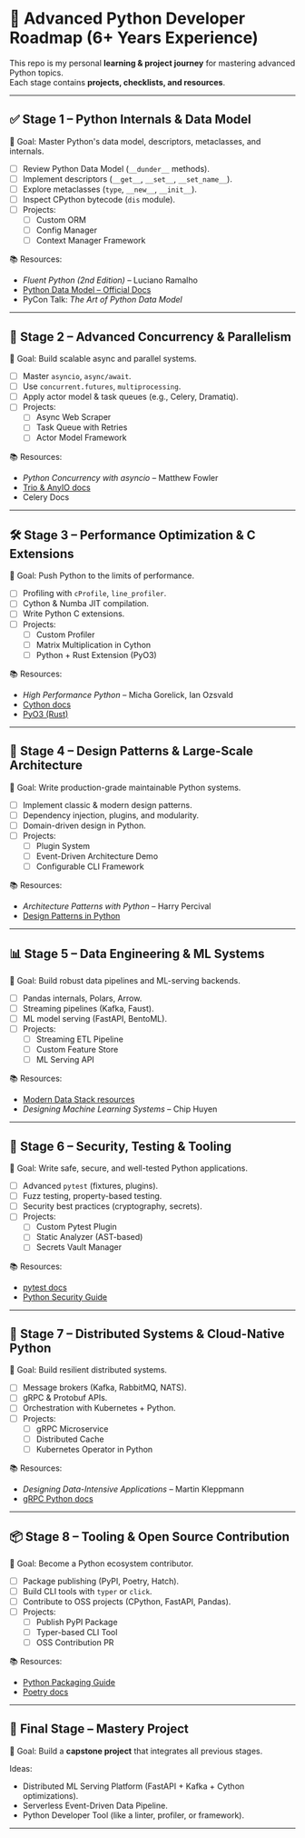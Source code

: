 # 🐍 Advanced Python Developer Roadmap (6+ Years Experience)

This repo is my personal **learning & project journey** for mastering advanced Python topics.  
Each stage contains **projects, checklists, and resources**.

---

## ✅ Stage 1 – Python Internals & Data Model
🎯 Goal: Master Python's data model, descriptors, metaclasses, and internals.

- [ ] Review Python Data Model (`__dunder__` methods).
- [ ] Implement descriptors (`__get__`, `__set__`, `__set_name__`).
- [ ] Explore metaclasses (`type`, `__new__`, `__init__`).
- [ ] Inspect CPython bytecode (`dis` module).
- [ ] Projects:
  - [ ] Custom ORM  
  - [ ] Config Manager  
  - [ ] Context Manager Framework  

📚 Resources:  
- *Fluent Python (2nd Edition)* – Luciano Ramalho  
- [Python Data Model – Official Docs](https://docs.python.org/3/reference/datamodel.html)  
- PyCon Talk: *The Art of Python Data Model*  

---

## 🔄 Stage 2 – Advanced Concurrency & Parallelism
🎯 Goal: Build scalable async and parallel systems.

- [ ] Master `asyncio`, `async/await`.
- [ ] Use `concurrent.futures`, `multiprocessing`.
- [ ] Apply actor model & task queues (e.g., Celery, Dramatiq).
- [ ] Projects:
  - [ ] Async Web Scraper  
  - [ ] Task Queue with Retries  
  - [ ] Actor Model Framework  

📚 Resources:  
- *Python Concurrency with asyncio* – Matthew Fowler  
- [Trio & AnyIO docs](https://trio.readthedocs.io/)  
- Celery Docs  

---

## 🛠 Stage 3 – Performance Optimization & C Extensions
🎯 Goal: Push Python to the limits of performance.

- [ ] Profiling with `cProfile`, `line_profiler`.
- [ ] Cython & Numba JIT compilation.
- [ ] Write Python C extensions.
- [ ] Projects:
  - [ ] Custom Profiler  
  - [ ] Matrix Multiplication in Cython  
  - [ ] Python + Rust Extension (PyO3)  

📚 Resources:  
- *High Performance Python* – Micha Gorelick, Ian Ozsvald  
- [Cython docs](https://cython.org)  
- [PyO3 (Rust)](https://pyo3.rs)  

---

## 🧩 Stage 4 – Design Patterns & Large-Scale Architecture
🎯 Goal: Write production-grade maintainable Python systems.

- [ ] Implement classic & modern design patterns.
- [ ] Dependency injection, plugins, and modularity.
- [ ] Domain-driven design in Python.
- [ ] Projects:
  - [ ] Plugin System  
  - [ ] Event-Driven Architecture Demo  
  - [ ] Configurable CLI Framework  

📚 Resources:  
- *Architecture Patterns with Python* – Harry Percival  
- [Design Patterns in Python](https://refactoring.guru/design-patterns/python)  

---

## 📊 Stage 5 – Data Engineering & ML Systems
🎯 Goal: Build robust data pipelines and ML-serving backends.

- [ ] Pandas internals, Polars, Arrow.
- [ ] Streaming pipelines (Kafka, Faust).
- [ ] ML model serving (FastAPI, BentoML).
- [ ] Projects:
  - [ ] Streaming ETL Pipeline  
  - [ ] Custom Feature Store  
  - [ ] ML Serving API  

📚 Resources:  
- [Modern Data Stack resources](https://dataengineeringweekly.com)  
- *Designing Machine Learning Systems* – Chip Huyen  

---

## 🔐 Stage 6 – Security, Testing & Tooling
🎯 Goal: Write safe, secure, and well-tested Python applications.

- [ ] Advanced `pytest` (fixtures, plugins).
- [ ] Fuzz testing, property-based testing.
- [ ] Security best practices (cryptography, secrets).
- [ ] Projects:
  - [ ] Custom Pytest Plugin  
  - [ ] Static Analyzer (AST-based)  
  - [ ] Secrets Vault Manager  

📚 Resources:  
- [pytest docs](https://docs.pytest.org/)  
- [Python Security Guide](https://cheatsheetseries.owasp.org/)  

---

## 🚀 Stage 7 – Distributed Systems & Cloud-Native Python
🎯 Goal: Build resilient distributed systems.

- [ ] Message brokers (Kafka, RabbitMQ, NATS).
- [ ] gRPC & Protobuf APIs.
- [ ] Orchestration with Kubernetes + Python.
- [ ] Projects:
  - [ ] gRPC Microservice  
  - [ ] Distributed Cache  
  - [ ] Kubernetes Operator in Python  

📚 Resources:  
- *Designing Data-Intensive Applications* – Martin Kleppmann  
- [gRPC Python docs](https://grpc.io/docs/languages/python/)  

---

## 📦 Stage 8 – Tooling & Open Source Contribution
🎯 Goal: Become a Python ecosystem contributor.

- [ ] Package publishing (PyPI, Poetry, Hatch).
- [ ] Build CLI tools with `typer` or `click`.
- [ ] Contribute to OSS projects (CPython, FastAPI, Pandas).
- [ ] Projects:
  - [ ] Publish PyPI Package  
  - [ ] Typer-based CLI Tool  
  - [ ] OSS Contribution PR  

📚 Resources:  
- [Python Packaging Guide](https://packaging.python.org/)  
- [Poetry docs](https://python-poetry.org/)  

---

## 🏁 Final Stage – Mastery Project
🎯 Goal: Build a **capstone project** that integrates all previous stages.

Ideas:
- Distributed ML Serving Platform (FastAPI + Kafka + Cython optimizations).
- Serverless Event-Driven Data Pipeline.
- Python Developer Tool (like a linter, profiler, or framework).

---
